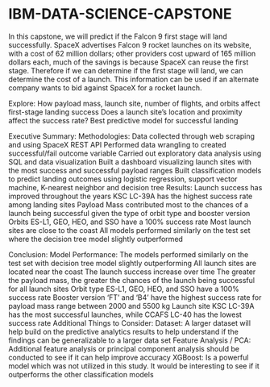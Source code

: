 # IBM-DATA-SCIENCE-CAPSTONE
In this capstone, we will predict if the Falcon 9 first stage will land successfully. SpaceX advertises Falcon 9 rocket launches on its website, with a cost of 62 million dollars; other providers cost upward of 165 million dollars each, much of the savings is because SpaceX can reuse the first stage. Therefore if we can determine if the first stage will land, we can determine the cost of a launch. This information can be used if an alternate company wants to bid against SpaceX for a rocket launch. 

Explore:
  How payload mass, launch site, number of flights, and orbits affect first-stage landing success
  Does a launch site’s location and proximity affect the success rate?
  Best predictive model for successful landing


Executive Summary:
  Methodologies:
    Data collected through web scraping and using SpaceX REST API 
    Performed data wrangling to created successful/fail outcome variable
    Carried out exploratory data analysis using SQL and data visualization
    Built a dashboard visualizing launch sites with the most success and successful payload ranges
    Built classification models to predict landing outcomes using logistic regression, support vector machine, K-nearest neighbor and decision tree
  Results:
    Launch success has improved throughout the years
    KSC LC-39A has the highest success rate among landing sites
    Payload Mass contributed most to the chances of a launch being successful given the type of orbit type and booster version
    Orbits ES-L1, GEO, HEO, and SSO have a 100% success rate
    Most launch sites are close to the coast
    All models performed similarly on the test set where the decision tree model slightly outperformed


Conclusion:
  Model Performance: 
    The models performed similarly on the test set with decision tree model slightly outperforming
    All launch sites are located near the coast
    The launch success increase over time
    The greater the payload mass, the greater the chances of the launch being successful for all launch sites
    Orbit type ﻿ES-L1, GEO, HEO, and SSO have a 100% success rate
    Booster version ‘FT’ and ‘B4’ have the highest success rate for payload mass range between 2000 and 5500 kg
    Launch site KSC LC-39A has the most successful launches, while CCAFS LC-40 has the lowest success rate
  Additional Things to Consider:
    Dataset: A larger dataset will help build on the predictive analytics results to help understand if the findings can be generalizable to a larger data set
    Feature Analysis / PCA: Additional feature analysis or principal component analysis should be conducted to see if it can help improve accuracy
    XGBoost: Is a powerful model which was not utilized in this study. It would be interesting to see if it outperforms the other classification models
